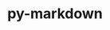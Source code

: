 ---
title: "py-markdown"
layout: cache
categories: [package, develop-2024-12-01]
meta: {"versions": ["3.4.1"], "compilers": ["gcc@=11.4.0", "gcc@=13.2.0"], "oss": ["ubuntu22.04", "ubuntu24.04"], "platforms": ["linux"], "targets": ["aarch64", "neoverse_v1", "x86_64_v3"], "stacks": ["e4s", "e4s-neoverse_v1", "ml-linux-aarch64-cpu", "ml-linux-aarch64-cuda", "ml-linux-x86_64-cpu", "ml-linux-x86_64-cuda", "ml-linux-x86_64-rocm", "root"], "num_specs": 9, "num_specs_by_stack": {"root": 9, "e4s-neoverse_v1": 1, "e4s": 1, "ml-linux-aarch64-cuda": 3, "ml-linux-aarch64-cpu": 3, "ml-linux-x86_64-cuda": 3, "ml-linux-x86_64-cpu": 3, "ml-linux-x86_64-rocm": 3}}
spec_details: [{"hash": "mgiearp2cb5d57rgplmum53i5wmvpkfq", "compiler": "gcc@=11.4.0", "versions": ["3.4.1"], "os": "ubuntu22.04", "platform": "linux", "target": "neoverse_v1", "variants": ["build_system=python_pip"], "stacks": ["root", "e4s-neoverse_v1"], "size": "-", "tarball": "https://binaries.spack.io/develop-2024-12-01/build_cache/linux-ubuntu22.04-neoverse_v1/gcc-11.4.0/py-markdown-3.4.1/linux-ubuntu22.04-neoverse_v1-gcc-11.4.0-py-markdown-3.4.1-mgiearp2cb5d57rgplmum53i5wmvpkfq.spack"}, {"hash": "l6ntys4r6ecnrdxsnomiupwhh2y5imvo", "compiler": "gcc@=11.4.0", "versions": ["3.4.1"], "os": "ubuntu22.04", "platform": "linux", "target": "x86_64_v3", "variants": ["build_system=python_pip"], "stacks": ["root", "e4s"], "size": "-", "tarball": "https://binaries.spack.io/develop-2024-12-01/build_cache/linux-ubuntu22.04-x86_64_v3/gcc-11.4.0/py-markdown-3.4.1/linux-ubuntu22.04-x86_64_v3-gcc-11.4.0-py-markdown-3.4.1-l6ntys4r6ecnrdxsnomiupwhh2y5imvo.spack"}, {"hash": "nci4zty6faup436ogckxntwiaxzrfh6o", "compiler": "gcc@=13.2.0", "versions": ["3.4.1"], "os": "ubuntu24.04", "platform": "linux", "target": "aarch64", "variants": ["build_system=python_pip"], "stacks": ["root", "ml-linux-aarch64-cuda", "ml-linux-aarch64-cpu"], "size": "-", "tarball": "https://binaries.spack.io/develop-2024-12-01/build_cache/linux-ubuntu24.04-aarch64/gcc-13.2.0/py-markdown-3.4.1/linux-ubuntu24.04-aarch64-gcc-13.2.0-py-markdown-3.4.1-nci4zty6faup436ogckxntwiaxzrfh6o.spack"}, {"hash": "zsrysqs4b3p5pl2ddqok6bsmmv5xac5p", "compiler": "gcc@=13.2.0", "versions": ["3.4.1"], "os": "ubuntu24.04", "platform": "linux", "target": "aarch64", "variants": ["build_system=python_pip"], "stacks": ["root", "ml-linux-aarch64-cuda", "ml-linux-aarch64-cpu"], "size": "-", "tarball": "https://binaries.spack.io/develop-2024-12-01/build_cache/linux-ubuntu24.04-aarch64/gcc-13.2.0/py-markdown-3.4.1/linux-ubuntu24.04-aarch64-gcc-13.2.0-py-markdown-3.4.1-zsrysqs4b3p5pl2ddqok6bsmmv5xac5p.spack"}, {"hash": "xd6y3yqmcgajqgagsoayhb6xugs22noc", "compiler": "gcc@=13.2.0", "versions": ["3.4.1"], "os": "ubuntu24.04", "platform": "linux", "target": "aarch64", "variants": ["build_system=python_pip"], "stacks": ["root", "ml-linux-aarch64-cuda", "ml-linux-aarch64-cpu"], "size": "-", "tarball": "https://binaries.spack.io/develop-2024-12-01/build_cache/linux-ubuntu24.04-aarch64/gcc-13.2.0/py-markdown-3.4.1/linux-ubuntu24.04-aarch64-gcc-13.2.0-py-markdown-3.4.1-xd6y3yqmcgajqgagsoayhb6xugs22noc.spack"}, {"hash": "kj5b5gm6gc2db2eb5arlwnuc5wlv5gk2", "compiler": "gcc@=13.2.0", "versions": ["3.4.1"], "os": "ubuntu24.04", "platform": "linux", "target": "x86_64_v3", "variants": ["build_system=python_pip"], "stacks": ["root", "ml-linux-x86_64-cuda", "ml-linux-x86_64-cpu", "ml-linux-x86_64-rocm"], "size": "-", "tarball": "https://binaries.spack.io/develop-2024-12-01/build_cache/linux-ubuntu24.04-x86_64_v3/gcc-13.2.0/py-markdown-3.4.1/linux-ubuntu24.04-x86_64_v3-gcc-13.2.0-py-markdown-3.4.1-kj5b5gm6gc2db2eb5arlwnuc5wlv5gk2.spack"}, {"hash": "edkle4yrjiebntt3fefnm3sjzfaq5atl", "compiler": "gcc@=13.2.0", "versions": ["3.4.1"], "os": "ubuntu24.04", "platform": "linux", "target": "x86_64_v3", "variants": ["build_system=python_pip"], "stacks": ["root", "ml-linux-x86_64-rocm"], "size": "-", "tarball": "https://binaries.spack.io/develop-2024-12-01/build_cache/linux-ubuntu24.04-x86_64_v3/gcc-13.2.0/py-markdown-3.4.1/linux-ubuntu24.04-x86_64_v3-gcc-13.2.0-py-markdown-3.4.1-edkle4yrjiebntt3fefnm3sjzfaq5atl.spack"}, {"hash": "a2qcusanyywknianbydla2jxow7yihe7", "compiler": "gcc@=13.2.0", "versions": ["3.4.1"], "os": "ubuntu24.04", "platform": "linux", "target": "x86_64_v3", "variants": ["build_system=python_pip"], "stacks": ["root", "ml-linux-x86_64-cuda", "ml-linux-x86_64-cpu"], "size": "-", "tarball": "https://binaries.spack.io/develop-2024-12-01/build_cache/linux-ubuntu24.04-x86_64_v3/gcc-13.2.0/py-markdown-3.4.1/linux-ubuntu24.04-x86_64_v3-gcc-13.2.0-py-markdown-3.4.1-a2qcusanyywknianbydla2jxow7yihe7.spack"}, {"hash": "iazoh2f2sw4i54ru4imf3kpym2yp42rm", "compiler": "gcc@=13.2.0", "versions": ["3.4.1"], "os": "ubuntu24.04", "platform": "linux", "target": "x86_64_v3", "variants": ["build_system=python_pip"], "stacks": ["root", "ml-linux-x86_64-cuda", "ml-linux-x86_64-cpu", "ml-linux-x86_64-rocm"], "size": "-", "tarball": "https://binaries.spack.io/develop-2024-12-01/build_cache/linux-ubuntu24.04-x86_64_v3/gcc-13.2.0/py-markdown-3.4.1/linux-ubuntu24.04-x86_64_v3-gcc-13.2.0-py-markdown-3.4.1-iazoh2f2sw4i54ru4imf3kpym2yp42rm.spack"}]
---